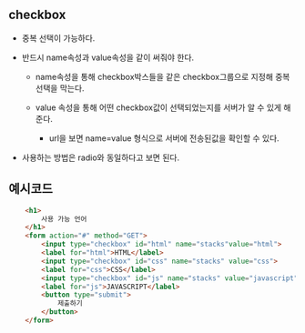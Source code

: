 ## checkbox

- 중복 선택이 가능하다.
- 반드시 name속성과 value속성을 같이 써줘야 한다.
    - name속성을 통해 checkbox박스들을 같은 checkbox그룹으로 지정해 중복선택을 막는다.

    - value 속성을 통해 어떤 checkbox값이 선택되었는지를 서버가 알 수 있게 해준다.
        - url을 보면 name=value 형식으로 서버에 전송된값을 확인할 수 있다.

- 사용하는 방법은 radio와 동일하다고 보면 된다.


## 예시코드

```html
    <h1>
        사용 가능 언어
    </h1>
    <form action="#" method="GET">
        <input type="checkbox" id="html" name="stacks"value="html">
        <label for="html">HTML</label>
        <input type="checkbox" id="css" name="stacks" value="css">
        <label for="css">CSS</label>
        <input type="checkbox" id="js" name="stacks" value="javascript">
        <label for="js">JAVASCRIPT</label>
        <button type="submit">
            제출하기
        </button>
    </form>
```